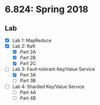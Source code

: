 # 6.824: Spring 2018

## Lab  
- [x] Lab 1: MapReduce
- [x] Lab 2: Raft    
    - [x] Part 2A
    - [x] Part 2B
    - [x] Part 2C
- [ ] Lab 3: Fault-tolerant Key/Value Service
    - [x] Part 3A
    - [ ] Part 3B
- [ ] Lab 4: Sharded Key/Value Service
    - [ ] Part 4A
    - [ ] Part 4B